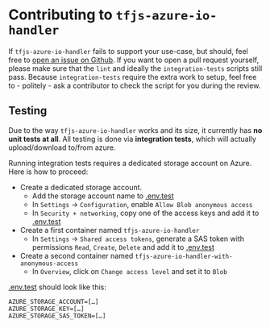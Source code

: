 # Contributing to `tfjs-azure-io-handler`

If `tfjs-azure-io-handler` fails to support your use-case, but should, feel free to [open an issue on Github](https://github.com/benoitkoenig/tfjs-azure-io-handler/issues).
If you want to open a pull request yourself, please make sure that the `lint` and ideally the `integration-tests` scripts still pass. Because `integration-tests` require the extra work to setup, feel free to - politely - ask a contributor to check the script for you during the review.

## Testing

Due to the way `tfjs-azure-io-handler` works and its size, it currently has __no unit tests at all__. All testing is done via __integration tests__, which will actually upload/download to/from azure.

Running integration tests requires a dedicated storage account on Azure. Here is how to proceed:

- Create a dedicated storage account.
  - Add the storage account name to [.env.test](./.env.test)
  - In `Settings` -> `Configuration`, enable `Allow Blob anonymous access`
  - In `Security + networking`, copy one of the access keys and add it to [.env.test](./.env.test)
- Create a first container named `tfjs-azure-io-handler`
  - In `Settings` -> `Shared access tokens`, generate a SAS token with permissions `Read`, `Create`, `Delete` and add it to [.env.test](./.env.test)
- Create a second container named `tfjs-azure-io-handler-with-anonymous-access`
  - In `Overview`, click on `Change access level` and set it to `Blob`

[.env.test](./.env.test) should look like this:

```
AZURE_STORAGE_ACCOUNT=[…]
AZURE_STORAGE_KEY=[…]
AZURE_STORAGE_SAS_TOKEN=[…]
```
